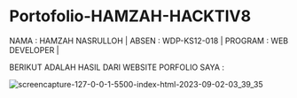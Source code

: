 # Portofolio-HAMZAH-HACKTIV8

NAMA : HAMZAH NASRULLOH |
ABSEN : WDP-KS12-018 | 
PROGRAM : WEB DEVELOPER |

 BERIKUT ADALAH HASIL DARI WEBSITE PORFOLIO SAYA :

![screencapture-127-0-0-1-5500-index-html-2023-09-02-03_39_35](https://github.com/nasrzah/Portofolio-HAMZAH-HACKTIV8/assets/114970208/0884fbf1-1051-43f6-9389-72251976d2ba)
